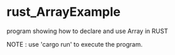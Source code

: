 # rust_ArrayExample
program showing how to declare and use Array in RUST

NOTE : use 'cargo run' to execute the program.
